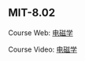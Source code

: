 ## MIT-8.02

Course Web:  [电磁学](https://ocw.mit.edu/courses/8-02-physics-ii-electricity-and-magnetism-spring-2007/pages/syllabus/)

Course Video: [电磁学](https://www.bilibili.com/video/BV124411R7r2/?spm_id_from=333.999.0.0&vd_source=d03b0f673ed993b8e86fd863bd92d95e)